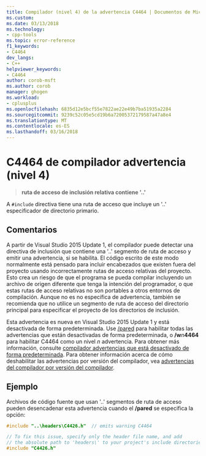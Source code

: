```yaml
---
title: Compilador (nivel 4) de la advertencia C4464 | Documentos de Microsoft
ms.custom: 
ms.date: 03/13/2018
ms.technology:
- cpp-tools
ms.topic: error-reference
f1_keywords:
- C4464
dev_langs:
- C++
helpviewer_keywords:
- C4464
author: corob-msft
ms.author: corob
manager: ghogen
ms.workload:
- cplusplus
ms.openlocfilehash: 6835d12e5bcf55e7822ae22e49b7ba51935a2284
ms.sourcegitcommit: 9239c52c05e5cd19b6a72005372179587a47a8e4
ms.translationtype: MT
ms.contentlocale: es-ES
ms.lasthandoff: 03/16/2018
---
```

# <a name="compiler-warning-level-4-c4464"></a>C4464 de compilador advertencia (nivel 4)

> **ruta de acceso de inclusión relativa contiene '..'**  

A `#include` directiva tiene una ruta de acceso que incluye un '..' especificador de directorio primario.

## <a name="remarks"></a>Comentarios

A partir de Visual Studio 2015 Update 1, el compilador puede detectar una directiva de inclusión que contiene una '..' segmento de ruta de acceso y emitir una advertencia, si se habilita. El código escrito de este modo normalmente está pensado para incluir encabezados que existen fuera del proyecto usando incorrectamente rutas de acceso relativas del proyecto. Esto crea un riesgo de que el programa se pueda compilar incluyendo un archivo de origen diferente que tenga la intención del programador, o que estas rutas de acceso relativas no son portables a otros entornos de compilación. Aunque no es no específica de advertencia, también se recomienda que no utilice un segmento de ruta de acceso del directorio principal para especificar el proyecto de los directorios de inclusión.

Esta advertencia es nueva en Visual Studio 2015 Update 1 y está desactivada de forma predeterminada. Use [/pared](../../build/reference/compiler-option-warning-level.md) para habilitar todas las advertencias que están desactivadas de forma predeterminada, o __/w__*n*__4464__ para habilitar C4464 como un nivel *n* advertencia. Para obtener más información, consulte [compilador advertencias que está desactivado de forma predeterminada](../../preprocessor/compiler-warnings-that-are-off-by-default.md). Para obtener información acerca de cómo deshabilitar las advertencias por versión del compilador, vea [advertencias del compilador por versión del compilador](compiler-warnings-by-compiler-version.md).

## <a name="example"></a>Ejemplo

Archivos de código fuente que usan '..' segmentos de ruta de acceso pueden desencadenar esta advertencia cuando el **/pared** se especifica la opción:

```cpp
#include "..\headers\C4426.h"  // emits warning C4464

// To fix this issue, specify only the header file name, and add
// the absolute path to 'headers\' to your project's include directories
#include "C4426.h"
```
